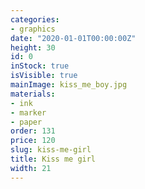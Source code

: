 ```yaml
---
categories:
- graphics
date: "2020-01-01T00:00:00Z"
height: 30
id: 0
inStock: true
isVisible: true
mainImage: kiss_me_boy.jpg
materials:
- ink
- marker
- paper
order: 131
price: 120
slug: kiss-me-girl
title: Kiss me girl
width: 21
---
```


